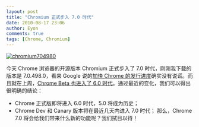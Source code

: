 ```yaml
---
layout: post
title: "Chromium 正式步入 7.0 时代"
date: 2010-08-17 23:06
author: Eyon
comments: true
tags: [Chrome, Chromium]
---
```

<a href="http://img.chromi.org/2010/08/chromium704980.png">![](http://img.chromi.org/2010/08/chromium704980.png "chromium704980")</a>

今天 Chrome 浏览器的开源版本 Chromium 正式步入了 7.0 时代，刚刚我下载的版本是 7.0.498.0，看来 Google 说的[加快 Chrome 的发行进度](http://www.chromi.org/archives/6144)确实没有说谎。而且就在上周，[Chrome Beta 也进入了 6.0 时代](http://www.chromi.org/archives/6501)。通过最近的变化，我们可以得出很明确的结论：


*   Chrome 正式版即将进入 6.0 时代，5.0 将成为历史；
*   Chrome Dev 和 Canary 版本将在最近几天内进入 7.0 时代；
那么，Chrome 7.0 将会给我们带来什么新的功能呢？我们拭目以待！
